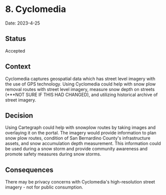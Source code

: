 # 8. Cyclomedia

Date: 2023-4-25

## Status

Accepted

## Context

Cyclomedia captures geospatial data which has street level imagery with the use of GPS technology. Using Cyclomedia could help with snow plow removal routes with street level imagery, measure snow depth on streets (***NOT SURE IF THIS HAD CHANGED), and utilizing historical archive of street imagery.

## Decision

Using Cartegraph could help with snowplow routes by taking images and overlaying it on the portal. The imagery would provide information to plan snow plow routes, condition of San Bernardino County's infrastructure assets, and snow accumulation depth measurement. This information could be used during a snow storm and provide community awareness and promote safety measures during snow storms.

## Consequences

There may be privacy concerns with Cyclomedia's high-resolution street imagery - not for public consumption.